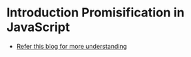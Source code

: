 # Introduction Promisification in JavaScript

- [Refer this blog for more understanding](https://www.hellojavascript.info/docs/general-javascript-questions/promises-async-await/promisify-promisification#:~:text=What%20is%20Promisification%20in%20JavaScript,and%20improved%20code%20flow%20management.)


